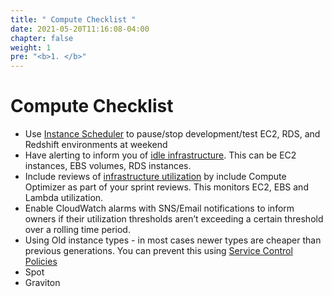 ```yaml
---
title: " Compute Checklist "
date: 2021-05-20T11:16:08-04:00
chapter: false
weight: 1
pre: "<b>1. </b>"
---
```

 
# Compute Checklist
 
* Use [Instance Scheduler](https://docs.aws.amazon.com/solutions/latest/instance-scheduler/welcome.html) to pause/stop development/test EC2, RDS, and Redshift environments at weekend
* Have alerting to inform you of [idle infrastructure](https://github.com/road-to-finops/cost_config). This can be EC2 instances, EBS volumes, RDS instances.
* Include reviews of [infrastructure utilization](https://github.com/Road-To-FinOps-Deploy/aws_tf_compute_optimiser_collector) by include Compute Optimizer as part of your sprint reviews. This monitors EC2, EBS and Lambda utilization.
* Enable CloudWatch alarms with SNS/Email notifications to inform owners if their utilization thresholds aren’t exceeding a certain threshold over a rolling time period.
* Using Old instance types - in most cases newer types are cheaper than previous generations. You can prevent this using [Service Control Policies](https://wellarchitectedlabs.com/cost/200_labs/200_2_cost_and_usage_governance/3_ec2_restrict_family/)
* Spot
* Graviton 